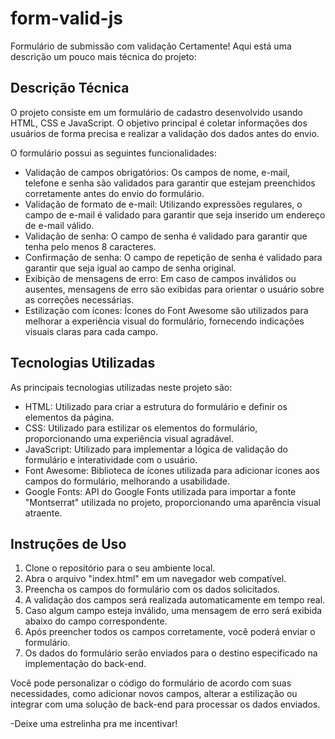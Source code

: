 # form-valid-js
Formulário de submissão com validação
Certamente! Aqui está uma descrição um pouco mais técnica do projeto:

## Descrição Técnica

O projeto consiste em um formulário de cadastro desenvolvido usando HTML, CSS e JavaScript. O objetivo principal é coletar informações dos usuários de forma precisa e realizar a validação dos dados antes do envio.

O formulário possui as seguintes funcionalidades:

- Validação de campos obrigatórios: Os campos de nome, e-mail, telefone e senha são validados para garantir que estejam preenchidos corretamente antes do envio do formulário.
- Validação de formato de e-mail: Utilizando expressões regulares, o campo de e-mail é validado para garantir que seja inserido um endereço de e-mail válido.
- Validação de senha: O campo de senha é validado para garantir que tenha pelo menos 8 caracteres.
- Confirmação de senha: O campo de repetição de senha é validado para garantir que seja igual ao campo de senha original.
- Exibição de mensagens de erro: Em caso de campos inválidos ou ausentes, mensagens de erro são exibidas para orientar o usuário sobre as correções necessárias.
- Estilização com ícones: Ícones do Font Awesome são utilizados para melhorar a experiência visual do formulário, fornecendo indicações visuais claras para cada campo.

## Tecnologias Utilizadas

As principais tecnologias utilizadas neste projeto são:

- HTML: Utilizado para criar a estrutura do formulário e definir os elementos da página.
- CSS: Utilizado para estilizar os elementos do formulário, proporcionando uma experiência visual agradável.
- JavaScript: Utilizado para implementar a lógica de validação do formulário e interatividade com o usuário.
- Font Awesome: Biblioteca de ícones utilizada para adicionar ícones aos campos do formulário, melhorando a usabilidade.
- Google Fonts: API do Google Fonts utilizada para importar a fonte "Montserrat" utilizada no projeto, proporcionando uma aparência visual atraente.

## Instruções de Uso

1. Clone o repositório para o seu ambiente local.
2. Abra o arquivo "index.html" em um navegador web compatível.
3. Preencha os campos do formulário com os dados solicitados.
4. A validação dos campos será realizada automaticamente em tempo real.
5. Caso algum campo esteja inválido, uma mensagem de erro será exibida abaixo do campo correspondente.
6. Após preencher todos os campos corretamente, você poderá enviar o formulário.
7. Os dados do formulário serão enviados para o destino especificado na implementação do back-end.

Você pode personalizar o código do formulário de acordo com suas necessidades, como adicionar novos campos, alterar a estilização ou integrar com uma solução de back-end para processar os dados enviados.

-Deixe uma estrelinha pra me incentivar!
